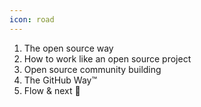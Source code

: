 ```yaml
---
icon: road
---
```


1. The open source way
2. How to work like an open source project
3. Open source community building
4. The GitHub Way&trade;
5. Flow & next :feet:

